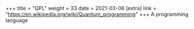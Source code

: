 +++
title = "QPL"
weight = 33
date = 2021-03-06
[extra]
link = "https://en.wikipedia.org/wiki/Quantum_programming"
+++
A programming language

